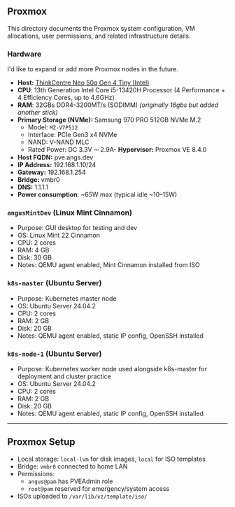 
## Proxmox 
This directory documents the Proxmox system configuration, VM allocations, user permissions, and related infrastructure details.

### Hardware 
I'd like to expand or add more Proxmox nodes in the future. 

- **Host:** [ThinkCentre Neo 50q Gen 4 Tiny (Intel)](https://www.lenovo.com/us/en/p/desktops/thinkcentre/thinkcentre-neo-series/thinkcentre-neo-50q-gen-4-tiny-intel/len102c0033)
- **CPU**: 13th Generation Intel Core i5-13420H Processor (4 Performance + 4 Efficiency Cores, up to 4.6GHz)
- **RAM**: 32GBs DDR4-3200MT/s (SODIMM) *(originally 16gbs but added another stick)*
- **Primary Storage (NVMe):** Samsung 970 PRO 512GB NVMe M.2  
  - Model: `MZ-V7P512`  
  - Interface: PCIe Gen3 x4 NVMe  
  - NAND: V-NAND MLC  
  - Rated Power: DC 3.3V ⎓ 2.9A- **Hypervisor:** Proxmox VE 8.4.0
- **Host FQDN:** pve.angs.dev
- **IP Address:** 192.168.1.10/24
- **Gateway:** 192.168.1.254
- **Bridge:** vmbr0
- **DNS:** 1.1.1.1
- **Power consumption**: ~65W max (typical idle ~10–15W) 

### `angusMintDev` (Linux Mint Cinnamon)
- Purpose: GUI desktop for testing and dev
- OS: Linux Mint 22 Cinnamon
- CPU: 2 cores
- RAM: 4 GB
- Disk: 30 GB
- Notes: QEMU agent enabled, Mint Cinnamon installed from ISO

### `k8s-master` (Ubuntu Server)
- Purpose: Kubernetes master node
- OS: Ubuntu Server 24.04.2
- CPU: 2 cores
- RAM: 2 GB
- Disk: 20 GB
- Notes: QEMU agent enabled, static IP config, OpenSSH installed

### `k8s-node-1` (Ubuntu Server)
- Purpose: Kubernetes worker node used alongside k8s-master for deployment and cluster practice
- OS: Ubuntu Server 24.04.2
- CPU: 2 cores
- RAM: 2 GB
- Disk: 20 GB
- Notes: QEMU agent enabled, static IP config, OpenSSH installed

---

##  Proxmox Setup

- Local storage: `local-lvm` for disk images, `local` for ISO templates
- Bridge: `vmbr0` connected to home LAN
- Permissions:
  - `angus@pam` has PVEAdmin role
  - `root@pam` reserved for emergency/system access
- ISOs uploaded to `/var/lib/vz/template/iso/`
